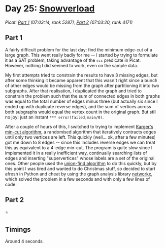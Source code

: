 # Day 25: [Snowverload](https://adventofcode.com/2023/day/25)
*Picat: [Part 1](https://github.com/DestyNova/advent_of_code_2023/blob/main/25/part1.pi) (07:03:14, rank 5287), [Part 2](https://github.com/DestyNova/advent_of_code_2023/blob/main/25/part2.pi) (07:03:20, rank 4171)*

## Part 1

A fairly difficult problem for the last day: find the minimum edge-cut of a large graph. This went really badly for me -- I started by trying to formulate it as a SAT problem, taking advantage of the `scc` predicate in Picat. However, nothing I did seemed to work, even on the sample data.

My first attempts tried to constrain the results to have 3 missing edges, but after some thinking it became apparent that this wasn't right since a bunch of other edges would be missing from the graph after partitioning it into two subgraphs. After that realisation, I duplicated the graph and tried to constrain the problem such that the sum of connected edges in both graphs was equal to the total number of edges minus three (but actually six since I ended up with duplicate reverse edges), and the sum of vertices across both subgraphs would equal the vertex count in the original graph. But still no joy; just an instant `*** error(failed,main/0)`.

After a couple of hours of this, I switched to trying to implement [Karger's min-cut algorithm](https://www.scaler.com/topics/data-structures/kargers-algorithm-for-minimum-cut), a randomised algorithm that iteratively contracts edges until only two vertices are left. This quickly (well... ok, after a few minutes) got me down to 8 edges -- since this includes reverse edges we can treat this as equivalent to a 4-edge min-cut. The program is quite slow since I implemented it in a really inefficient way, continually searching lists of edges and inserting "supervertices" whose labels are a set of the original ones. Other people used the [union-find algorithm](https://cp-algorithms.com/data_structures/disjoint_set_union.html) to do this quickly, but by this point I was tired and wanted to do Christmas stuff, so decided to start afresh in Python and cheat by using the graph analysis library [networkx](https://networkx.org), which solved the problem in a few seconds and with only a few lines of code.

## Part 2

⭐

## Timings

Around 4 seconds.
